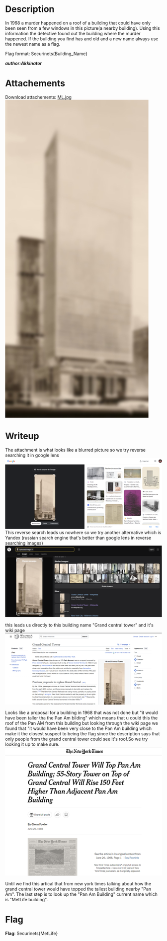 # Description
 In 1968 a murder happened on a roof of a building that could have only been seen from a few  windows in this picture(a nearby building).
Using this information the detective found out the building where the murder happened.
If the building you find has and old and a new name always use the newest name as a flag.

Flag format: Securinets{Building_Name}

***author:Akkinator***

# Attachements
Download attachements: [ML.jpg](src/ML.jpg)
![img](src/ML.jpg)

# Writeup
The attachment is what looks like a blurred picture so we try reverse searching it in google lens![alt text](src/image.png)
This reverse search leads us nowhere so we try another alternative which is Yandex (russian search engine that's better than google lens in reverse searching images)
![alt text](src/image-1.png)

this leads us directly to this building name "Grand central tower" and it's wiki page 
![alt text](src/image-2.png)

Looks like a proposal for a building in 1968 that was not done but "it would have been taller tha the Pan Am bilding" which means that u could this the roof of the Pan AM from this building but looking through the wiki page we found that "it would have been very close to the Pan Am building which make it the closest suspect to being the flag since the description says that only people from the grand central tower could see it's roof.So we try looking it up to make sure.
![alt text](src/image-3.png)

Until we find this artical that from new york times talking about how the grand central tower would have topped the tallest building nearby "Pan Am".
The last step is to look up the "Pan Am Building" current name which is "MetLife building".

# Flag
**Flag**: Securinets{MetLife}
